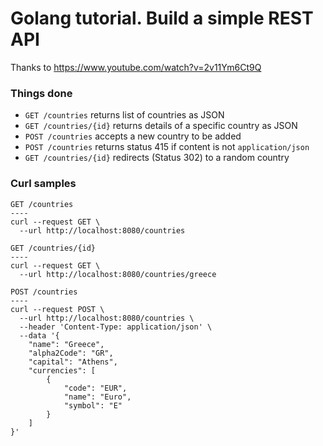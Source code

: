 # Golang tutorial. Build a simple REST API
Thanks to https://www.youtube.com/watch?v=2v11Ym6Ct9Q

### Things done
*  `GET /countries` returns list of countries as JSON
*  `GET /countries/{id}` returns details of a specific country as JSON
*  `POST /countries` accepts a new country to be added
*  `POST /countries` returns status 415 if content is not `application/json`
*  `GET /countries/{id}` redirects (Status 302) to a random country

### Curl samples

```
GET /countries
----
curl --request GET \
  --url http://localhost:8080/countries
```

```
GET /countries/{id}
----
curl --request GET \
  --url http://localhost:8080/countries/greece
```

```
POST /countries
----
curl --request POST \
  --url http://localhost:8080/countries \
  --header 'Content-Type: application/json' \
  --data '{
	"name": "Greece",
	"alpha2Code": "GR",
	"capital": "Athens",
	"currencies": [
		{
			"code": "EUR",
			"name": "Euro",
			"symbol": "E"
		}
	]
}'
```